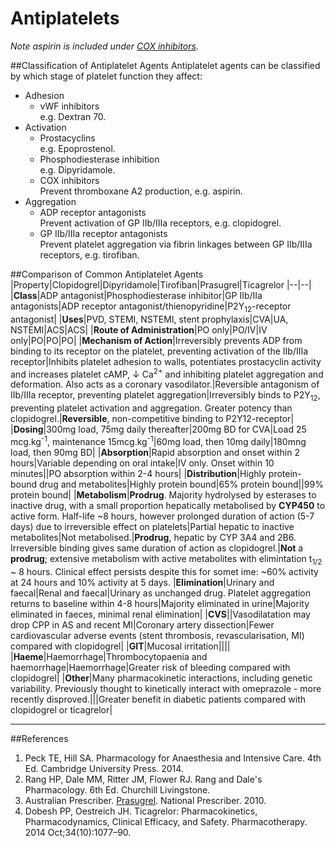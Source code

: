 # Antiplatelets

*Note aspirin is included under [COX inhibitors](cox_inhibitors.md)*.

##Classification of Antiplatelet Agents
Antiplatelet agents can be classified by which stage of platelet function they affect:
* Adhesion
    * vWF inhibitors  
    e.g. Dextran 70.
* Activation
    * Prostacyclins  
    e.g. Epoprostenol.
    * Phosphodiesterase inhibition  
    e.g. Dipyridamole.
    * COX inhibitors  
    Prevent thromboxane A2 production, e.g. aspirin.
* Aggregation
    * ADP receptor antagonists  
    Prevent activation of GP IIb/IIIa receptors, e.g. clopidogrel.
    * GP IIb/IIIa receptor antagonists  
    Prevent platelet aggregation via fibrin linkages between GP IIb/IIIa receptors, e.g. tirofiban.

##Comparison of Common Antiplatelet Agents
|Property|Clopidogrel|Dipyridamole|Tirofiban|Prasugrel|Ticagrelor
|--|--|
|**Class**|ADP antagonist|Phosphodiesterase inhibitor|GP IIb/IIa antagonists|ADP receptor antagonist/thienopyridine|P2Y<sub>12</sub>-receptor antagonist|
|**Uses**|PVD, STEMI, NSTEMI, stent prophylaxis|CVA|UA, NSTEMI|ACS|ACS|
|**Route of Administration**|PO only|PO/IV|IV only|PO|PO|PO|
|**Mechanism of Action**|Irreversibly prevents ADP from binding to its receptor on the platelet, preventing activation of the IIb/IIIa receptor|Inhibits platelet adhesion to walls, potentiates prostacyclin activity and increases platelet cAMP, ↓ Ca<sup>2+</sup> and inhibiting platelet aggregation and deformation. Also acts as a coronary vasodilator.|Reversible antagonism of IIb/IIIa receptor, preventing platelet aggregation|Irreversibly binds to P2Y<sub>12</sub>, preventing platelet activation and aggregation. Greater potency than clopidogrel.|**Reversible**, non-competitive binding to P2Y12-receptor|
|**Dosing**|300mg load, 75mg daily thereafter|200mg BD for CVA|Load 25 mcg.kg<sup>-1</sup>, maintenance 15mcg.kg<sup>-1</sup>|60mg load, then 10mg daily|180mng load, then 90mg BD|
|**Absorption**|Rapid absorption and onset within 2 hours|Variable depending on oral intake|IV only. Onset within 10 minutes||PO absorption within 2-4 hours|
|**Distribution**|Highly protein-bound drug and metabolites|Highly protein bound|65% protein bound||99% protein bound|
|**Metabolism**|**Prodrug**. Majority hydrolysed by esterases to inactive drug, with a small proportion hepatically metabolised by **CYP450** to active form. Half-life ~8 hours, however prolonged duration of action (5-7 days) due to irreversible effect on platelets|Partial hepatic to inactive metabolites|Not metabolised.|**Prodrug**, hepatic by CYP 3A4 and 2B6. Irreversible binding gives same duration of action as clopidogrel.|**Not** a **prodrug**; extensive metabolism with active metabolites with elimintation t<sub>1/2</sub> ~ 8 hours. Clinical effect persists despite this for somet ime: ~60% activity at 24 hours and 10% activity at 5 days.
|**Elimination**|Urinary and faecal|Renal and faecal|Urinary as unchanged drug. Platelet aggregation returns to baseline within 4-8 hours|Majority eliminated in urine|Majority eliminated in faeces, minimal renal elimination|
|**CVS**||Vasodilatation may drop CPP in AS and recent MI|Coronary artery dissection|Fewer cardiovascular adverse events (stent thrombosis, revascularisation, MI) compared with clopidogrel|
|**GIT**|Mucosal irritation||||
|**Haeme**|Haemorrhage|Thrombocytopaenia and haemorrhage|Haemorrhage|Greater risk of bleeding compared with clopidogrel|
|**Other**|Many pharmacokinetic interactions, including genetic variability. Previously thought to kinetically interact with omeprazole - more recently disproved.|||Greater benefit in diabetic patients compared with clopidogrel or ticagrelor|

---
##References
1. Peck TE, Hill SA. Pharmacology for Anaesthesia and Intensive Care. 4th Ed. Cambridge University Press. 2014.  
2. Rang HP, Dale MM, Ritter JM, Flower RJ. Rang and Dale's Pharmacology. 6th Ed. Churchill Livingstone.
3. Australian Prescriber. [Prasugrel](https://www.nps.org.au/australian-prescriber/articles/prasugrel). National Prescriber. 2010.
4. Dobesh PP, Oestreich JH. Ticagrelor: Pharmacokinetics, Pharmacodynamics, Clinical Efficacy, and Safety. Pharmacotherapy. 2014 Oct;34(10):1077–90. 
